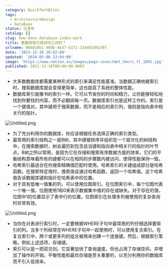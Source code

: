 ```yaml
---
category: QuickTechBites
tags:
  - ArchitectureDesign
  - DataBase
status: 已发布
catalog: []
slug: how-does-database-index-work
title: 数据库索引是如何工作的？
urlname: 068d18b1-489b-4e37-b172-33e892d6a70f
date: '2023-12-10 20:02:00'
updated: '2024-05-08 23:04:00'
image: 'https://www.notion.so/images/page-cover/met_henri_tl_1892.jpg'
published: 2022-12-10T08:00:00.000Z
---
```

- 大多数数据库都需要某种形式的索引来满足性能基准。当数据正确地被索引时，搜索数据库就会变得更简单，这也提高了系统的整体性能。
- 数据库索引就像书的索引一样。它可以节省你的时间和精力，让你能够轻松地找到你要找的内容，而不必翻阅每一页。数据库索引也是这样工作的。索引是一个键值对，其中键用于搜索数据，而不是相应的索引列，值则是指向表中相关行的指针。

![Untitled.png](https://prod-files-secure.s3.us-west-2.amazonaws.com/5d24fe63-e567-4804-86f9-9fdc62e13082/3e87f042-644d-48ab-9a58-227f3d930d71/Untitled.png?X-Amz-Algorithm=AWS4-HMAC-SHA256&X-Amz-Content-Sha256=UNSIGNED-PAYLOAD&X-Amz-Credential=ASIAZI2LB466Q3VL5RRM%2F20250203%2Fus-west-2%2Fs3%2Faws4_request&X-Amz-Date=20250203T213301Z&X-Amz-Expires=3600&X-Amz-Security-Token=IQoJb3JpZ2luX2VjEAUaCXVzLXdlc3QtMiJGMEQCIFWi3LsoJeo1uUWSG7tdR%2BUfnFR119GXEBnA%2FNzyCzn0AiARmghvWor83BhHLLCPQ9khdiucijjWYBiFhNAQg6LRVCr%2FAwgeEAAaDDYzNzQyMzE4MzgwNSIM3YECLbHRzy305TEFKtwDh4KBdCCrB1Jv9Lzn6gCMdy%2Bae9%2B8Xjn42nzaR5ayTVe%2BdNXe%2B%2B8VJBfxeP29A10BWgdgDUh1RMW7r0flKWhJzPHGLWqp2Vgk6Nkr8NLLEmI9SIi%2FUHkrg4RE9l8zQ9vdYz7nFSDGodjMKSLFDcfTYlFau4ylV011apjT0ARkUpZrEFasoq9BJe5iroQHTL2NlZiRKhZRPnbTeikpK5D1UC66UqjDTXMxhcp4WN96tRXUbsKTVb2dmbrYItvvcTTokIkIwNLdAlxzM2M1raJgTTMHxZ7LLzfI7EETi9drz7eD6bRhXH%2FBFINk3Y%2BLYvoDGaPJgDzS%2FO8wFtqgXQO6VGRzdGVWJR8%2BKDExowkjLQbOKt7sSNqJ38ge94sc9bw0R%2BX3AivhBIMqGJMul5G7%2BkJHQCgpZl%2B8Q%2FixfgW%2FzpZHOwqMApZL%2FF1xacZUdsNlZ1ot3Cspm%2Fjn3QvVZ565xYaVM%2BicV6XYrudKSwvvx4ZpgV40M5L3h3bVEklhKz9qkn0PMCrmuCaWebW39%2FvtdS8CfhfG%2FHTUwI0e65S3h4WxV5yTv7os24m4MwNjMC2FUXarFQHUynAR2tSLnDVuqBq%2FB5RUcVsCBxpx0iaCDkCnuHZzX1BtmMIWFsswhNqEvQY6pgFGbxaSMNWASV5MrkjqNyz5BKLbZ2d0V5yaDYFCskM5uLdXJWh30l7766S%2F39qETtXEJOCaGZg8sL4XZCafs8PvUGSjulLOypxbHffezIEOHen1EnlIosQcWnfe%2BDOU31P%2FfArtojyswNRz1n1UaPtDHtge2VdS1KhY%2F7XXw8uE9zqkfgliO8r0NNBenACt3T1T6TORMQ8uva7dhYr%2BjYE4OceF6Nyg&X-Amz-Signature=328495009696cbe9e55f6b7215b47e1bc6ec58f2eff467fdfdd8a8d0af47fc7f&X-Amz-SignedHeaders=host&x-id=GetObject)

- 为了充分利用你的数据库，你应该根据任务选择正确的索引类型。
- 最常用的索引结构之一是B树，其中键被排序并组织在一个层次化的树结构中。在搜索数据时，树会遍历到包含适当键和指向表中相关行的指针的叶节点。B树之所以常用，是因为它在存储和搜索有序数据方面的效率。它们的平衡结构意味着所有的键都可以在相同的步骤数内被访问，使得性能保持一致。
- 哈希索引最适合在你搜索精确值匹配时使用。哈希索引的关键组成部分是哈希函数。在搜索特定值时，搜索值会通过哈希函数，返回一个哈希值。这个哈希值告诉数据库键和指针在哈希表中的位置。
- 对于具有低唯一值集的列，可以使用位图索引。在位图索引中，每个位图代表一个唯一值。位图使用1和0来表示数据集中值的存在或缺失。对于存在的值，位图中1的位置显示了表中行的位置。位图索引在处理多列被使用的复杂查询时非常有效。

![Untitled.png](https://prod-files-secure.s3.us-west-2.amazonaws.com/5d24fe63-e567-4804-86f9-9fdc62e13082/25e88b4a-737d-484e-85cc-b7fe2444aa3c/Untitled.png?X-Amz-Algorithm=AWS4-HMAC-SHA256&X-Amz-Content-Sha256=UNSIGNED-PAYLOAD&X-Amz-Credential=ASIAZI2LB466Q3VL5RRM%2F20250203%2Fus-west-2%2Fs3%2Faws4_request&X-Amz-Date=20250203T213301Z&X-Amz-Expires=3600&X-Amz-Security-Token=IQoJb3JpZ2luX2VjEAUaCXVzLXdlc3QtMiJGMEQCIFWi3LsoJeo1uUWSG7tdR%2BUfnFR119GXEBnA%2FNzyCzn0AiARmghvWor83BhHLLCPQ9khdiucijjWYBiFhNAQg6LRVCr%2FAwgeEAAaDDYzNzQyMzE4MzgwNSIM3YECLbHRzy305TEFKtwDh4KBdCCrB1Jv9Lzn6gCMdy%2Bae9%2B8Xjn42nzaR5ayTVe%2BdNXe%2B%2B8VJBfxeP29A10BWgdgDUh1RMW7r0flKWhJzPHGLWqp2Vgk6Nkr8NLLEmI9SIi%2FUHkrg4RE9l8zQ9vdYz7nFSDGodjMKSLFDcfTYlFau4ylV011apjT0ARkUpZrEFasoq9BJe5iroQHTL2NlZiRKhZRPnbTeikpK5D1UC66UqjDTXMxhcp4WN96tRXUbsKTVb2dmbrYItvvcTTokIkIwNLdAlxzM2M1raJgTTMHxZ7LLzfI7EETi9drz7eD6bRhXH%2FBFINk3Y%2BLYvoDGaPJgDzS%2FO8wFtqgXQO6VGRzdGVWJR8%2BKDExowkjLQbOKt7sSNqJ38ge94sc9bw0R%2BX3AivhBIMqGJMul5G7%2BkJHQCgpZl%2B8Q%2FixfgW%2FzpZHOwqMApZL%2FF1xacZUdsNlZ1ot3Cspm%2Fjn3QvVZ565xYaVM%2BicV6XYrudKSwvvx4ZpgV40M5L3h3bVEklhKz9qkn0PMCrmuCaWebW39%2FvtdS8CfhfG%2FHTUwI0e65S3h4WxV5yTv7os24m4MwNjMC2FUXarFQHUynAR2tSLnDVuqBq%2FB5RUcVsCBxpx0iaCDkCnuHZzX1BtmMIWFsswhNqEvQY6pgFGbxaSMNWASV5MrkjqNyz5BKLbZ2d0V5yaDYFCskM5uLdXJWh30l7766S%2F39qETtXEJOCaGZg8sL4XZCafs8PvUGSjulLOypxbHffezIEOHen1EnlIosQcWnfe%2BDOU31P%2FfArtojyswNRz1n1UaPtDHtge2VdS1KhY%2F7XXw8uE9zqkfgliO8r0NNBenACt3T1T6TORMQ8uva7dhYr%2BjYE4OceF6Nyg&X-Amz-Signature=8a0af9bf4f9827c4fe1324029c22f1b446bbf9027ac9c459c95b7e58cce0026a&X-Amz-SignedHeaders=host&x-id=GetObject)

- 当你在对表进行索引时，一定要根据WHERE子句中最常用的列仔细选择要索引的列。当多个列经常在WHERE子句中一起使用时，可以使用复合索引。在复合索引中，两个或更多列的组合被用来创建一个连接键。然后，根据索引策略，例如上述选项，存储键。
- 索引可以是一把双刃剑。它显著加快了查询速度，但也占用了存储空间，并增加了操作的开销。平衡性能和最优存储是至关重要的，以充分利用你的数据库而不引入低效率。
